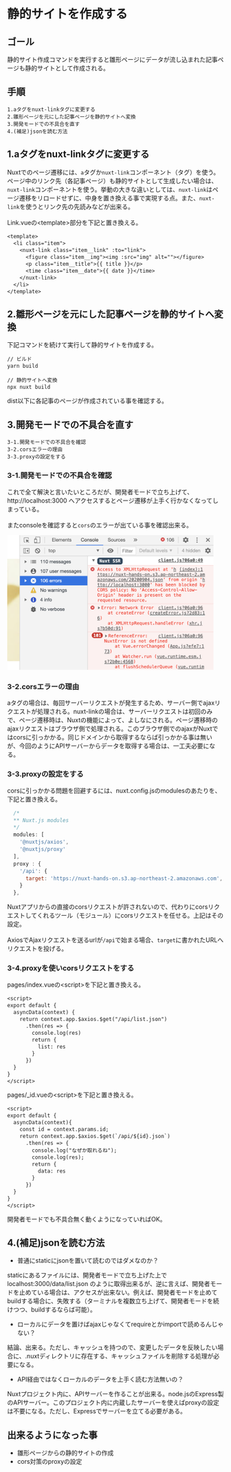 # 静的サイトを作成する

## ゴール

静的サイト作成コマンドを実行すると雛形ページにデータが流し込まれた記事ページも静的サイトとして作成される。

## 手順

```
1.aタグをnuxt-linkタグに変更する
2.雛形ページを元にした記事ページを静的サイトへ変換
3.開発モードでの不具合を直す
4.(補足)jsonを読む方法
```

## 1.aタグをnuxt-linkタグに変更する

Nuxtでのページ遷移には、`a`タグか`nuxt-link`コンポーネント（タグ）を使う。ページ中のリンク先（各記事ページ）も静的サイトとして生成したい場合は、`nuxt-link`コンポーネントを使う。挙動の大きな違いとしては、`nuxt-link`はページ遷移をリロードせずに、中身を置き換える事で実現する点。また、`nuxt-link`を使うとリンク先の先読みなどが出来る。<br>
<br>
Link.vueの\<template\>部分を下記と置き換える。

```vue
<template>
  <li class="item">
    <nuxt-link class="item__link" :to="link">
      <figure class="item__img"><img :src="img" alt=""></figure>
      <p class="item__title">{{ title }}</p>
      <time class="item__date">{{ date }}</time>
    </nuxt-link>
  </li>
</template>
```

## 2.雛形ページを元にした記事ページを静的サイトへ変換

下記コマンドを続けて実行して静的サイトを作成する。

```
// ビルド
yarn build

// 静的サイトへ変換
npx nuxt build
```

dist以下に各記事のページが作成されている事を確認する。


## 3.開発モードでの不具合を直す

```
3-1.開発モードでの不具合を確認
3-2.corsエラーの理由
3-3.proxyの設定をする
```

### 3-1.開発モードでの不具合を確認

これで全て解決と言いたいところだが、開発者モードで立ち上げて、
http://localhost:3000
へアクセスするとページ遷移が上手く行かなくなってしまっている。<br>
<br>
またconsoleを確認すると`cors`のエラーが出ている事を確認出来る。

<img src="./image/6-3-1.png" width="480">

### 3-2.corsエラーの理由

aタグの場合は、毎回サーバーリクエストが発生するため、サーバー側でajaxリクエストが処理される。nuxt-linkの場合は、サーバーリクエストは初回のみで、ページ遷移時は、Nuxtの機能によって、よしなにされる。ページ遷移時のajaxリクエストはブラウザ側で処理される。このブラウザ側でのajaxがNuxtではcorsに引っかかる。同じドメインから取得するならば引っかかる事は無いが、今回のようにAPIサーバーからデータを取得する場合は、一工夫必要になる。

### 3-3.proxyの設定をする

corsに引っかかる問題を回避するには、nuxt.config.jsのmodulesのあたりを、下記と置き換える。

```js
  /*
  ** Nuxt.js modules
  */
  modules: [
    '@nuxtjs/axios',
    '@nuxtjs/proxy'
  ],
  proxy : {
    '/api': {
      target: 'https://nuxt-hands-on.s3.ap-northeast-2.amazonaws.com',
    }
  },
```

Nuxtアプリからの直接のcorsリクエストが許されないので、代わりにcorsリクエストしてくれるツール（モジュール）にcorsリクエストを任せる。上記はその設定。<br>
<br>
AxiosでAjaxリクエストを送るurlが`/api`で始まる場合、`target`に書かれたURLへリクエストを投げる。

### 3-4.proxyを使いcorsリクエストをする

pages/index.vueの\<script\>を下記と置き換える。

```vue
<script>
export default {
  asyncData(context) {
    return context.app.$axios.$get("/api/list.json")
      .then(res => {
        console.log(res)
        return {
          list: res
        }
      })
  }
}
</script>
```

pages/\_id.vueの\<script\>を下記と置き換える。

```vue
<script>
export default {
  asyncData(context){
    const id = context.params.id;
    return context.app.$axios.$get(`/api/${id}.json`)
      .then(res => {
        console.log("なぜか取れるね");
        console.log(res);
        return {
          data: res
        }
      })
  }
}
</script>
```

開発者モードでも不具合無く動くようになっていればOK。

## 4.(補足)jsonを読む方法

- 普通にstaticにjsonを置いて読むのではダメなのか？

staticにあるファイルには、開発者モードで立ち上げた上で
localhost:3000/data/list.json
のように取得出来るが、逆に言えば、開発者モードを止めている場合は、アクセスが出来ない。例えば、開発者モードを止めてbuildする場合に、失敗する（ターミナルを複数立ち上げて、開発者モードを続けつつ、buildするならば可能）。


- ローカルにデータを置けばajaxじゃなくてrequireとかimportで読めるんじゃない？

結論、出来る。ただし、キャッシュを持つので、変更したデータを反映したい場合に、.nuxtディレクトリに存在する、キャッシュファイルを削除する処理が必要になる。

- API経由ではなくローカルのデータを上手く読む方法無いの？

Nuxtプロジェクト内に、APIサーバーを作ることが出来る。node.jsのExpress製のAPIサーバー。このプロジェクト内に内蔵したサーバーを使えばproxyの設定は不要になる。ただし、Expressでサーバーを立てる必要がある。

## 出来るようになった事

- 雛形ページからの静的サイトの作成
- cors対策のproxyの設定